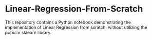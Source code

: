 # Linear-Regression-From-Scratch
This repository contains a Python notebook demonstrating the implementation of Linear Regression from scratch, without utilizing the popular sklearn library. 
